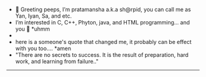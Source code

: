- 👋 Greeting peeps, I’m pratamansha a.k.a sh@rpid, you can call me as Yan, Iyan, Sa, and etc.
- I’m interested in C, C++, Phyton, java, and HTML programming... and you 👀 *uhmm
-
- here is a someone's quote that changed me, it probably can be effect with you too.... *amen
- "There are no secrets to success. It is the result of preparation, hard work, and learning from failure.."
------------------------------------------------------------------------------------------------------------------------
<!---
pratamansha/pratamansha is a ✨ special ✨ repository because its `README.md` (this file) appears on your GitHub profile.
You can click the Preview link to take a look at your changes.
--->
